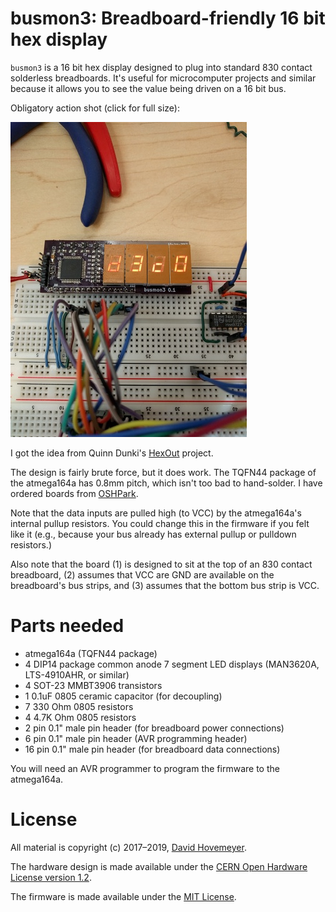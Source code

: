 # busmon3: Breadboard-friendly 16 bit hex display

`busmon3` is a 16 bit hex display designed to plug into standard 830 contact solderless breadboards.  It's useful for microcomputer projects and similar because it allows you to see the value being driven on a 16 bit bus.

Obligatory action shot (click for full size):

<a href="busmon3.jpg"><img alt="Picture of busmon3" src="busmon3-sm.jpg"></a>

I got the idea from Quinn Dunki's [HexOut](http://quinndunki.com/blondihacks/?p=610) project.

The design is fairly brute force, but it does work.  The TQFN44 package of the atmega164a has 0.8mm pitch, which isn't too bad to hand-solder.  I have ordered boards from [OSHPark](https://oshpark.com/).

Note that the data inputs are pulled high (to VCC) by the atmega164a's internal pullup resistors.  You could change this in the firmware if you felt like it (e.g., because your bus already has external pullup or pulldown resistors.)

Also note that the board (1) is designed to sit at the top of an 830 contact breadboard, (2) assumes that VCC are GND are available on the breadboard's bus strips, and (3) assumes that the bottom bus strip is VCC.

# Parts needed

* atmega164a (TQFN44 package)
* 4 DIP14 package common anode 7 segment LED displays (MAN3620A, LTS-4910AHR, or similar)
* 4 SOT-23 MMBT3906 transistors
* 1 0.1uF 0805 ceramic capacitor (for decoupling)
* 7 330 Ohm 0805 resistors
* 4 4.7K Ohm 0805 resistors
* 2 pin 0.1" male pin header (for breadboard power connections)
* 6 pin 0.1" male pin header (AVR programming header)
* 16 pin 0.1" male pin header (for breadboard data connections)

You will need an AVR programmer to program the firmware to the atmega164a.

# License

All material is copyright (c) 2017–2019, [David Hovemeyer](mailto:david.hovemeyer@gmail.com).

The hardware design is made available under the [CERN Open Hardware License version 1.2](https://www.ohwr.org/project/cernohl/uploads/505f27c2a8a10e528b079be3c9d876c5/cern_ohl_v_1_2.txt).

The firmware is made available under the [MIT License](https://opensource.org/licenses/MIT).
